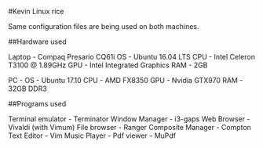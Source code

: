 #Kevin Linux rice

Same configuration files are being used on both machines.

##Hardware used

Laptop - Compaq Presario CQ61i 
OS     - Ubuntu 16.04 LTS
CPU    - Intel Celeron T3100 @ 1.89GHz
GPU    - Intel Integrated Graphics
RAM    - 2GB

PC	   -
OS     - Ubuntu 17.10 
CPU    - AMD FX8350
GPU    - Nvidia GTX970
RAM    - 32GB DDR3


##Programs used

Terminal emulator - Terminator
Window Manager - i3-gaps
Web Browser - Vivaldi (with Vimum)
File browser - Ranger
Composite Manager - Compton
Text Editor - Vim
Music Player -
Pdf viewer - MuPdf



